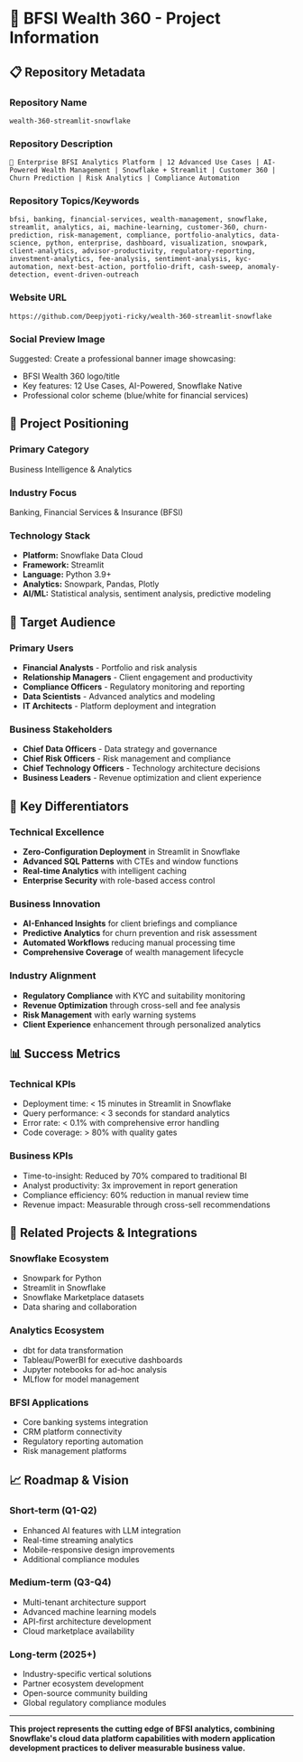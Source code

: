 # 🏦 BFSI Wealth 360 - Project Information

## 📋 Repository Metadata

### **Repository Name**
```
wealth-360-streamlit-snowflake
```

### **Repository Description**
```
🏦 Enterprise BFSI Analytics Platform | 12 Advanced Use Cases | AI-Powered Wealth Management | Snowflake + Streamlit | Customer 360 | Churn Prediction | Risk Analytics | Compliance Automation
```

### **Repository Topics/Keywords**
```
bfsi, banking, financial-services, wealth-management, snowflake, streamlit, analytics, ai, machine-learning, customer-360, churn-prediction, risk-management, compliance, portfolio-analytics, data-science, python, enterprise, dashboard, visualization, snowpark, client-analytics, advisor-productivity, regulatory-reporting, investment-analytics, fee-analysis, sentiment-analysis, kyc-automation, next-best-action, portfolio-drift, cash-sweep, anomaly-detection, event-driven-outreach
```

### **Website URL**
```
https://github.com/Deepjyoti-ricky/wealth-360-streamlit-snowflake
```

### **Social Preview Image**
Suggested: Create a professional banner image showcasing:
- BFSI Wealth 360 logo/title
- Key features: 12 Use Cases, AI-Powered, Snowflake Native
- Professional color scheme (blue/white for financial services)

## 🎯 Project Positioning

### **Primary Category**
Business Intelligence & Analytics

### **Industry Focus**
Banking, Financial Services & Insurance (BFSI)

### **Technology Stack**
- **Platform:** Snowflake Data Cloud
- **Framework:** Streamlit
- **Language:** Python 3.9+
- **Analytics:** Snowpark, Pandas, Plotly
- **AI/ML:** Statistical analysis, sentiment analysis, predictive modeling

## 🏢 Target Audience

### **Primary Users**
- **Financial Analysts** - Portfolio and risk analysis
- **Relationship Managers** - Client engagement and productivity
- **Compliance Officers** - Regulatory monitoring and reporting
- **Data Scientists** - Advanced analytics and modeling
- **IT Architects** - Platform deployment and integration

### **Business Stakeholders**
- **Chief Data Officers** - Data strategy and governance
- **Chief Risk Officers** - Risk management and compliance
- **Chief Technology Officers** - Technology architecture decisions
- **Business Leaders** - Revenue optimization and client experience

## 🚀 Key Differentiators

### **Technical Excellence**
- **Zero-Configuration Deployment** in Streamlit in Snowflake
- **Advanced SQL Patterns** with CTEs and window functions
- **Real-time Analytics** with intelligent caching
- **Enterprise Security** with role-based access control

### **Business Innovation**
- **AI-Enhanced Insights** for client briefings and compliance
- **Predictive Analytics** for churn prevention and risk assessment
- **Automated Workflows** reducing manual processing time
- **Comprehensive Coverage** of wealth management lifecycle

### **Industry Alignment**
- **Regulatory Compliance** with KYC and suitability monitoring
- **Revenue Optimization** through cross-sell and fee analysis
- **Risk Management** with early warning systems
- **Client Experience** enhancement through personalized analytics

## 📊 Success Metrics

### **Technical KPIs**
- Deployment time: < 15 minutes in Streamlit in Snowflake
- Query performance: < 3 seconds for standard analytics
- Error rate: < 0.1% with comprehensive error handling
- Code coverage: > 80% with quality gates

### **Business KPIs**
- Time-to-insight: Reduced by 70% compared to traditional BI
- Analyst productivity: 3x improvement in report generation
- Compliance efficiency: 60% reduction in manual review time
- Revenue impact: Measurable through cross-sell recommendations

## 🔗 Related Projects & Integrations

### **Snowflake Ecosystem**
- Snowpark for Python
- Streamlit in Snowflake
- Snowflake Marketplace datasets
- Data sharing and collaboration

### **Analytics Ecosystem**
- dbt for data transformation
- Tableau/PowerBI for executive dashboards
- Jupyter notebooks for ad-hoc analysis
- MLflow for model management

### **BFSI Applications**
- Core banking systems integration
- CRM platform connectivity
- Regulatory reporting automation
- Risk management platforms

## 📈 Roadmap & Vision

### **Short-term (Q1-Q2)**
- Enhanced AI features with LLM integration
- Real-time streaming analytics
- Mobile-responsive design improvements
- Additional compliance modules

### **Medium-term (Q3-Q4)**
- Multi-tenant architecture support
- Advanced machine learning models
- API-first architecture development
- Cloud marketplace availability

### **Long-term (2025+)**
- Industry-specific vertical solutions
- Partner ecosystem development
- Open-source community building
- Global regulatory compliance modules

---

**This project represents the cutting edge of BFSI analytics, combining Snowflake's cloud data platform capabilities with modern application development practices to deliver measurable business value.**
